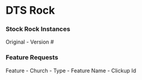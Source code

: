 # DTS Rock

### Stock Rock Instances
Original - Version #

### Feature Requests
Feature - Church - Type - Feature Name - Clickup Id
